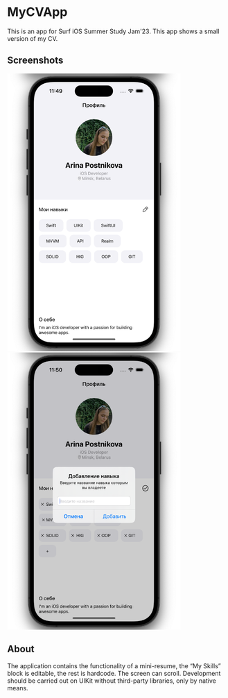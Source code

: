 # MyCVApp
This is an app for Surf iOS Summer Study Jam'23. This app shows a small version of my CV.

## Screenshots

<p align="left">
<img src="images/Screenshot 2023-08-02 at 11.49.41 AM.png" width="400">
<img src="images/Screenshot 2023-08-02 at 11.50.45 AM.png" width="400">
</p>

## About

The application contains the functionality of a mini-resume, the “My Skills” block is editable, the rest is hardcode. The screen can scroll.
Development should be carried out on UIKit without third-party libraries, only by native means.
